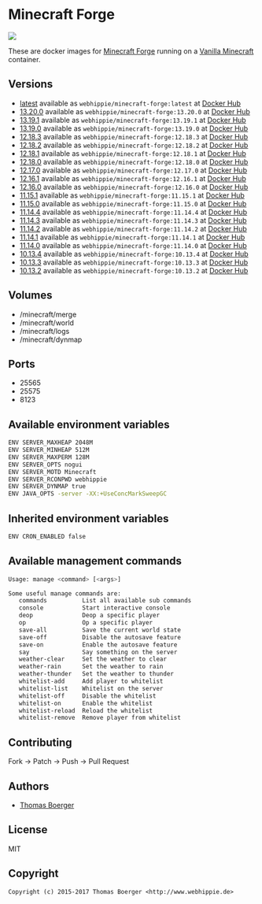 # Minecraft Forge

[![](https://images.microbadger.com/badges/image/webhippie/minecraft-forge:10.13.2.svg)](https://microbadger.com/images/webhippie/minecraft-forge:10.13.2 "Get your own image badge on microbadger.com")

These are docker images for [Minecraft Forge](http://www.minecraftforge.net) running on a [Vanilla Minecraft](https://registry.hub.docker.com/u/webhippie/minecraft-vanilla/) container.


## Versions

* [latest](https://github.com/dockhippie/minecraft-forge/tree/master) available as ```webhippie/minecraft-forge:latest``` at [Docker Hub](https://registry.hub.docker.com/u/webhippie/minecraft-forge/)
* [13.20.0](https://github.com/dockhippie/minecraft-forge/tree/13.20.0) available as ```webhippie/minecraft-forge:13.20.0``` at [Docker Hub](https://registry.hub.docker.com/u/webhippie/minecraft-forge/)
* [13.19.1](https://github.com/dockhippie/minecraft-forge/tree/13.19.1) available as ```webhippie/minecraft-forge:13.19.1``` at [Docker Hub](https://registry.hub.docker.com/u/webhippie/minecraft-forge/)
* [13.19.0](https://github.com/dockhippie/minecraft-forge/tree/13.19.0) available as ```webhippie/minecraft-forge:13.19.0``` at [Docker Hub](https://registry.hub.docker.com/u/webhippie/minecraft-forge/)
* [12.18.3](https://github.com/dockhippie/minecraft-forge/tree/12.18.3) available as ```webhippie/minecraft-forge:12.18.3``` at [Docker Hub](https://registry.hub.docker.com/u/webhippie/minecraft-forge/)
* [12.18.2](https://github.com/dockhippie/minecraft-forge/tree/12.18.2) available as ```webhippie/minecraft-forge:12.18.2``` at [Docker Hub](https://registry.hub.docker.com/u/webhippie/minecraft-forge/)
* [12.18.1](https://github.com/dockhippie/minecraft-forge/tree/12.18.1) available as ```webhippie/minecraft-forge:12.18.1``` at [Docker Hub](https://registry.hub.docker.com/u/webhippie/minecraft-forge/)
* [12.18.0](https://github.com/dockhippie/minecraft-forge/tree/12.18.0) available as ```webhippie/minecraft-forge:12.18.0``` at [Docker Hub](https://registry.hub.docker.com/u/webhippie/minecraft-forge/)
* [12.17.0](https://github.com/dockhippie/minecraft-forge/tree/12.17.0) available as ```webhippie/minecraft-forge:12.17.0``` at [Docker Hub](https://registry.hub.docker.com/u/webhippie/minecraft-forge/)
* [12.16.1](https://github.com/dockhippie/minecraft-forge/tree/12.16.1) available as ```webhippie/minecraft-forge:12.16.1``` at [Docker Hub](https://registry.hub.docker.com/u/webhippie/minecraft-forge/)
* [12.16.0](https://github.com/dockhippie/minecraft-forge/tree/12.16.0) available as ```webhippie/minecraft-forge:12.16.0``` at [Docker Hub](https://registry.hub.docker.com/u/webhippie/minecraft-forge/)
* [11.15.1](https://github.com/dockhippie/minecraft-forge/tree/11.15.1) available as ```webhippie/minecraft-forge:11.15.1``` at [Docker Hub](https://registry.hub.docker.com/u/webhippie/minecraft-forge/)
* [11.15.0](https://github.com/dockhippie/minecraft-forge/tree/11.15.0) available as ```webhippie/minecraft-forge:11.15.0``` at [Docker Hub](https://registry.hub.docker.com/u/webhippie/minecraft-forge/)
* [11.14.4](https://github.com/dockhippie/minecraft-forge/tree/11.14.4) available as ```webhippie/minecraft-forge:11.14.4``` at [Docker Hub](https://registry.hub.docker.com/u/webhippie/minecraft-forge/)
* [11.14.3](https://github.com/dockhippie/minecraft-forge/tree/11.14.3) available as ```webhippie/minecraft-forge:11.14.3``` at [Docker Hub](https://registry.hub.docker.com/u/webhippie/minecraft-forge/)
* [11.14.2](https://github.com/dockhippie/minecraft-forge/tree/11.14.2) available as ```webhippie/minecraft-forge:11.14.2``` at [Docker Hub](https://registry.hub.docker.com/u/webhippie/minecraft-forge/)
* [11.14.1](https://github.com/dockhippie/minecraft-forge/tree/11.14.1) available as ```webhippie/minecraft-forge:11.14.1``` at [Docker Hub](https://registry.hub.docker.com/u/webhippie/minecraft-forge/)
* [11.14.0](https://github.com/dockhippie/minecraft-forge/tree/11.14.0) available as ```webhippie/minecraft-forge:11.14.0``` at [Docker Hub](https://registry.hub.docker.com/u/webhippie/minecraft-forge/)
* [10.13.4](https://github.com/dockhippie/minecraft-forge/tree/10.13.4) available as ```webhippie/minecraft-forge:10.13.4``` at [Docker Hub](https://registry.hub.docker.com/u/webhippie/minecraft-forge/)
* [10.13.3](https://github.com/dockhippie/minecraft-forge/tree/10.13.3) available as ```webhippie/minecraft-forge:10.13.3``` at [Docker Hub](https://registry.hub.docker.com/u/webhippie/minecraft-forge/)
* [10.13.2](https://github.com/dockhippie/minecraft-forge/tree/10.13.2) available as ```webhippie/minecraft-forge:10.13.2``` at [Docker Hub](https://registry.hub.docker.com/u/webhippie/minecraft-forge/)


## Volumes

* /minecraft/merge
* /minecraft/world
* /minecraft/logs
* /minecraft/dynmap


## Ports

* 25565
* 25575
* 8123


## Available environment variables

```bash
ENV SERVER_MAXHEAP 2048M
ENV SERVER_MINHEAP 512M
ENV SERVER_MAXPERM 128M
ENV SERVER_OPTS nogui
ENV SERVER_MOTD Minecraft
ENV SERVER_RCONPWD webhippie
ENV SERVER_DYNMAP true
ENV JAVA_OPTS -server -XX:+UseConcMarkSweepGC
```


## Inherited environment variables

```bash
ENV CRON_ENABLED false
```


## Available management commands

```bash
Usage: manage <command> [<args>]

Some useful manage commands are:
   commands          List all available sub commands
   console           Start interactive console
   deop              Deop a specific player
   op                Op a specific player
   save-all          Save the current world state
   save-off          Disable the autosave feature
   save-on           Enable the autosave feature
   say               Say something on the server
   weather-clear     Set the weather to clear
   weather-rain      Set the weather to rain
   weather-thunder   Set the weather to thunder
   whitelist-add     Add player to whitelist
   whitelist-list    Whitelist on the server
   whitelist-off     Disable the whitelist
   whitelist-on      Enable the whitelist
   whitelist-reload  Reload the whitelist
   whitelist-remove  Remove player from whitelist
```


## Contributing

Fork -> Patch -> Push -> Pull Request


## Authors

* [Thomas Boerger](https://github.com/tboerger)


## License

MIT


## Copyright

```
Copyright (c) 2015-2017 Thomas Boerger <http://www.webhippie.de>
```
